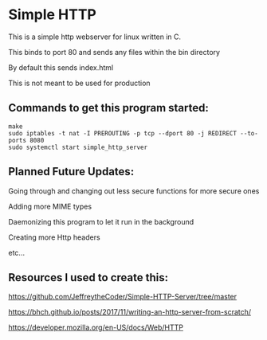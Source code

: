 # Simple HTTP

This is a simple http webserver for linux written in C.

This binds to port 80 and sends any files within the bin directory

By default this sends index.html

This is not meant to be used for production

## Commands to get this program started:
```shell
make
sudo iptables -t nat -I PREROUTING -p tcp --dport 80 -j REDIRECT --to-ports 8080
sudo systemctl start simple_http_server
```

## Planned Future Updates:

Going through and changing out less secure functions for more secure ones

Adding more MIME types

Daemonizing this program to let it run in the background

Creating more Http headers

etc...

## Resources I used to create this:
https://github.com/JeffreytheCoder/Simple-HTTP-Server/tree/master

https://bhch.github.io/posts/2017/11/writing-an-http-server-from-scratch/

https://developer.mozilla.org/en-US/docs/Web/HTTP

